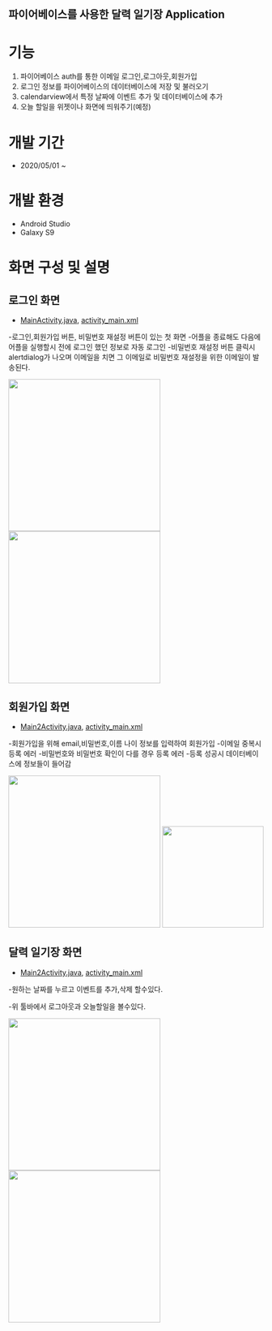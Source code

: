 파이어베이스를 사용한 달력 일기장 Application
---------------------------------------------------------
# 기능
1. 파이어베이스 auth를 통한 이메일 로그인,로그아웃,회원가입
2. 로그인 정보를 파이어베이스의 데이터베이스에 저장 및 불러오기
3. calendarview에서 특정 날짜에 이벤트 추가 및 데이터베이스에 추가
4. 오늘 할일을 위젯이나 화면에 띄워주기(예정)
# 개발 기간
- 2020/05/01 ~
# 개발 환경
- Android Studio
- Galaxy S9 
# 화면 구성 및 설명
## 로그인 화면
- [MainActivity.java](https://github.com/cpcp127/FirebaseDatabase/blob/master/DataBase/app/src/main/java/com/example/database/MainActivity.java),
[activity_main.xml](https://github.com/cpcp127/FirebaseDatabase/blob/master/DataBase/app/src/main/res/layout/activity_main.xml)

-로그인,회원가입 버튼, 비밀번호 재설정 버튼이 있는 첫 화면
-어플을 종료해도 다음에 어플을 실행할시 전에 로그인 했던 정보로 자동 로그인
-비밀번호 재설정 버튼 클릭시 alertdialog가 나오며 이메일을 치면 그 이메일로 비밀번호 재설정을 위한 이메일이 발송된다.

<img src="./screenshot/1.jpg" width="300"><img src="./screenshot/2.jpg" width="300">  

## 회원가입 화면
- [Main2Activity.java](https://github.com/cpcp127/FirebaseDatabase/blob/master/DataBase/app/src/main/java/com/example/database/Main2Activity.java),
[activity_main.xml](https://github.com/cpcp127/FirebaseDatabase/blob/master/DataBase/app/src/main/res/layout/activity_main2.xml)

-회원가입을 위해 email,비밀번호,이름 나이 정보를 입력하여 회원가입
-이메일 중복시 등록 에러
-비밀번호와 비밀번호 확인이 다를 경우 등록 에러
-등록 성공시 데이터베이스에 정보들이 들어감

<img src="./screenshot/3.jpg" width="300">
<img src="./screenshot/data.PNG" width="200">

## 달력 일기장 화면
- [Main2Activity.java](https://github.com/cpcp127/FirebaseDatabase/blob/master/DataBase/app/src/main/java/com/example/database/SuccessActivity.java),
[activity_main.xml](https://github.com/cpcp127/FirebaseDatabase/blob/master/DataBase/app/src/main/res/layout/activity_success.xml)

-원하는 날짜를 누르고 이벤트를 추가,삭제 할수있다.

-위 툴바에서 로그아웃과 오늘할일을 볼수있다.

<img src="./screenshot/4.jpg" width="300"><img src="./screenshot/5.jpg" width="300">
